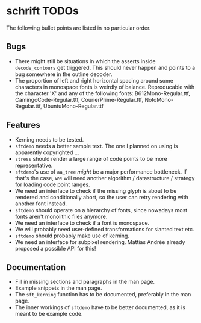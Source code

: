 # schrift TODOs
The following bullet points are listed in no particular order.

## Bugs
- There might still be situations in which the asserts inside `decode_contours` get triggered.
  This should never happen and points to a bug somewhere in the outline decoder.
- The proportion of left and right horizontal spacing around some characters in monospace fonts
  is weirdly of balance. Reproducable with the character 'X' and any of the following fonts:
  B612Mono-Regular.ttf, CamingoCode-Regular.ttf, CourierPrime-Regular.ttf, NotoMono-Regular.ttf, UbuntuMono-Regular.ttf

## Features
- Kerning needs to be tested.
- `sftdemo` needs a better sample text. The one I planned on using is apparently copyrighted ...
- `stress` should render a large range of code points to be more representative.
- `sftdemo`'s use of `aa_tree` *might* be a major performance bottleneck. If that's the case,
  we will need another algorithm / datastructure / strategy for loading code point ranges.
- We need an interface to check if the missing glyph is about to be rendered and conditionally abort,
  so the user can retry rendering with another font instead.
- `sftdemo` should operate on a hierarchy of fonts, since nowadays most fonts aren't monolithic files anymore.
- We need an interface to check if a font is monospace.
- We will probably need user-defined transformations for slanted text etc.
- `sftdemo` should probably make use of kerning.
- We need an interface for subpixel rendering.
  Mattias Andrée already proposed a possible API for this!

## Documentation
- Fill in missing sections and paragraphs in the man page.
- Example snippets in the man page.
- The `sft_kerning` function has to be documented, preferably in the man page.
- The inner workings of `sftdemo` have to be better documented, as it is meant to be example code.

